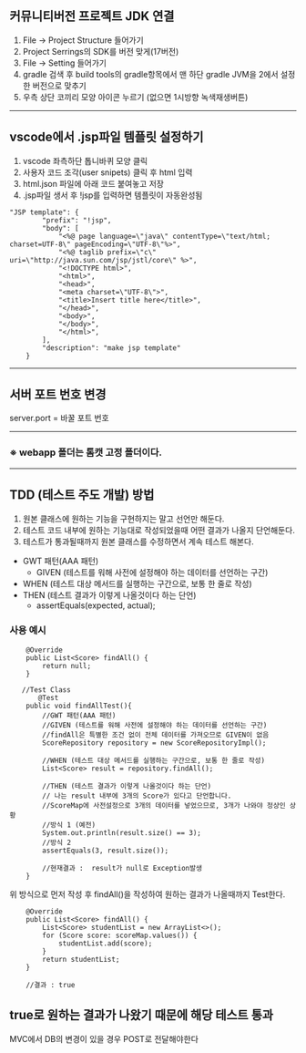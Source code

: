 ## 커뮤니티버전 프로젝트 JDK 연결
1. File -> Project Structure 들어가기
2. Project Serrings의 SDK를 버전 맞게(17버전)
3. File -> Setting 들어가기
4. gradle 검색 후 build tools의 gradle항목에서
    맨 하단 gradle JVM을 2에서 설정한 버전으로 맞추기
5. 우측 상단 코끼리 모양 아이콘 누르기 (없으면 1시방향 녹색재생버튼)
---
## vscode에서 .jsp파일 템플릿 설정하기
1. vscode 좌측하단 톱니바퀴 모양 클릭
2. 사용자 코드 조각(user snipets) 클릭 후 html 입력
3. html.json 파일에 아래 코드 붙여놓고 저장
4. .jsp파일 생서 후 !jsp를 입력하면 템플릿이 자동완성됨
```
"JSP template": {
		"prefix": "!jsp",
		"body": [
			"<%@ page language=\"java\" contentType=\"text/html; charset=UTF-8\" pageEncoding=\"UTF-8\"%>",
			"<%@ taglib prefix=\"c\" uri=\"http://java.sun.com/jsp/jstl/core\" %>",
			"<!DOCTYPE html>",
			"<html>",
			"<head>",
			"<meta charset=\"UTF-8\">",
			"<title>Insert title here</title>",
			"</head>",
			"<body>",
			"</body>",
			"</html>",
		],
		"description": "make jsp template"
	}
```

---
## 서버 포트 번호 변경
server.port = 바꿀 포트 번호

---
### ※ webapp 폴더는 톰캣 고정 폴더이다.

---
## TDD (테스트 주도 개발) 방법
1. 원본 클래스에 원하는 기능을 구현하지는 말고 선언만 해둔다.
2. 테스트 코드 내부에 원하는 기능대로 작성되었을때 어떤 결과가 나올지 단언해둔다.
3. 테스트가 통과될때까지 원본 클래스를 수정하면서 계속 테스트 해본다.
* GWT 패턴(AAA 패턴) 
  - GIVEN (테스트를 워해 사전에 설정해야 하는 데이터를 선언하는 구간)
* WHEN (테스트 대상 메서드를 실행하는 구간으로, 보통 한 줄로 작성)
* THEN (테스트 결과가 이렇게 나올것이다 하는 단언)
    - assertEquals(expected, actual);
### 사용 예시
```
    @Override
    public List<Score> findAll() {
        return null;
    }
    
   //Test Class 
       @Test
    public void findAllTest(){
        //GWT 패턴(AAA 패턴)
        //GIVEN (테스트를 워해 사전에 설정해야 하는 데이터를 선언하는 구간)
        //findAll은 특별한 조건 없이 전체 데이터를 가져오므로 GIVEN이 없음
        ScoreRepository repository = new ScoreRepositoryImpl();

        //WHEN (테스트 대상 메서드를 실행하는 구간으로, 보통 한 줄로 작성)
        List<Score> result = repository.findAll();

        //THEN (테스트 결과가 이렇게 나올것이다 하는 단언)
        // 나는 result 내부에 3개의 Score가 있다고 단언합니다.
        //ScoreMap에 사전설정으로 3개의 데이터를 넣었으므로, 3개가 나와야 정상인 상황
        //방식 1 (예전)
        System.out.println(result.size() == 3);
        //방식 2
        assertEquals(3, result.size());
        
        //현재결과 :  result가 null로 Exception발생
    }
```
위 방식으로 먼저 작성 후
findAll()을 작성하여 원하는 결과가 나올때까지 Test한다.
```
    @Override
    public List<Score> findAll() {
        List<Score> studentList = new ArrayList<>();
        for (Score score: scoreMap.values()) {
            studentList.add(score);
        }
        return studentList;
    }
    
    //결과 : true
```
true로 원하는 결과가 나왔기 때문에 해당 테스트 통과
---

MVC에서 DB의 변경이 있을 경우 POST로 전달해야한다